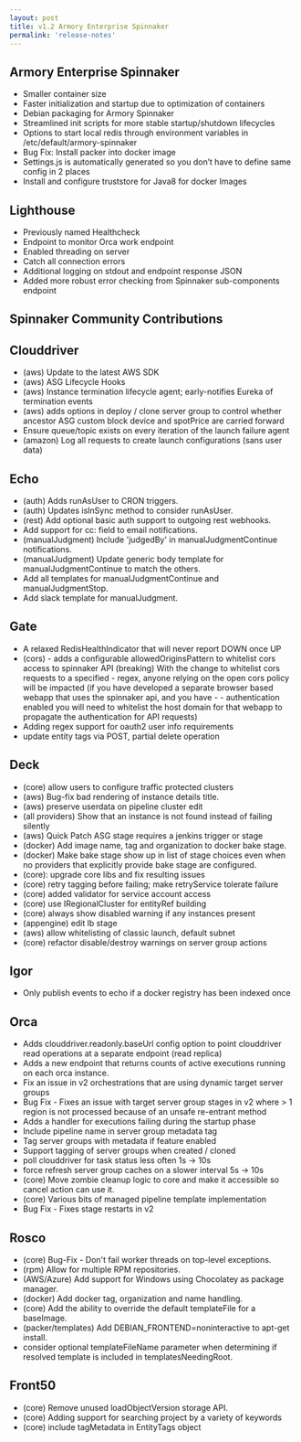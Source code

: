 ```yaml
---
layout: post
title: v1.2 Armory Enterprise Spinnaker
permalink: 'release-notes'
---
```


## Armory Enterprise Spinnaker
- Smaller container size
- Faster initialization and startup due to optimization of containers
- Debian packaging for Armory Spinnaker
- Streamlined init scripts for more stable startup/shutdown lifecycles
- Options to start local redis through environment variables in /etc/default/armory-spinnaker
- Bug Fix: Install packer into docker image
- Settings.js is automatically generated so you don’t have to define same config in 2 places
- Install and configure truststore for Java8 for docker Images

## Lighthouse
- Previously named Healthcheck
- Endpoint to monitor Orca work endpoint
- Enabled threading on server
- Catch all connection errors
- Additional logging on stdout and endpoint response JSON
- Added more robust error checking from Spinnaker sub-components endpoint

## Spinnaker Community Contributions

## Clouddriver
- (aws) Update to the latest AWS SDK
- (aws) ASG Lifecycle Hooks
- (aws) Instance termination lifecycle agent; early-notifies Eureka of termination events
- (aws) adds options in deploy / clone server group to control whether ancestor ASG custom block device and spotPrice are carried forward
- Ensure queue/topic exists on every iteration of the launch failure agent
- (amazon) Log all requests to create launch configurations (sans user data)

## Echo
- (auth) Adds runAsUser to CRON triggers.
- (auth) Updates isInSync method to consider runAsUser.
- (rest) Add optional basic auth support to outgoing rest webhooks.
- Add support for cc: field to email notifications.
- (manualJudgment) Include 'judgedBy' in manualJudgmentContinue notifications.
- (manualJudgment) Update generic body template for manualJudgmentContinue to match the others.
- Add all templates for manualJudgmentContinue and manualJudgmentStop.
- Add slack template for manualJudgment.

## Gate
- A relaxed RedisHealthIndicator that will never report DOWN once UP
- (cors) - adds a configurable allowedOriginsPattern to whitelist cors access to spinnaker API (breaking) With the change to whitelist cors requests to a specified - regex, anyone relying on the open cors policy will be impacted (if you have developed a separate browser based webapp that uses the spinnaker api, and you have - - authentication enabled you will need to whitelist the host domain for that webapp to propagate the authentication for API requests)
- Adding regex support for oauth2 user info requirements
- update entity tags via POST, partial delete operation

## Deck
- (core) allow users to configure traffic protected clusters
- (aws) Bug-fix bad rendering of instance details title.
- (aws) preserve userdata on pipeline cluster edit
- (all providers) Show that an instance is not found instead of failing silently
- (aws) Quick Patch ASG stage requires a jenkins trigger or stage
- (docker) Add image name, tag and organization to docker bake stage.
- (docker) Make bake stage show up in list of stage choices even when no providers that explicitly provide bake stage are configured.
- (core): upgrade core libs and fix resulting issues
- (core) retry tagging before failing; make retryService tolerate failure
- (core) added validator for service account access
- (core) use IRegionalCluster for entityRef building
- (core) always show disabled warning if any instances present
- (appengine) edit lb stage
- (aws) allow whitelisting of classic launch, default subnet
- (core) refactor disable/destroy warnings on server group actions

## Igor
- Only publish events to echo if a docker registry has been indexed once

## Orca
- Adds clouddriver.readonly.baseUrl config option to point clouddriver read operations at a separate endpoint (read replica)
- Adds a new endpoint that returns counts of active executions running on each orca instance.
- Fix an issue in v2 orchestrations that are using dynamic target server groups
- Bug Fix - Fixes an issue with target server group stages in v2 where > 1 region is not processed because of an unsafe re-entrant method
- Adds a handler for executions failing during the startup phase
- Include pipeline name in server group metadata tag
- Tag server groups with metadata if feature enabled
- Support tagging of server groups when created / cloned
- poll clouddriver for task status less often 1s -> 10s
- force refresh server group caches on a slower interval 5s -> 10s
- (core) Move zombie cleanup logic to core and make it accessible so cancel action can use it.
- (core) Various bits of managed pipeline template implementation
- Bug Fix - Fixes stage restarts in v2

## Rosco
- (core) Bug-Fix - Don't fail worker threads on top-level exceptions.
- (rpm) Allow for multiple RPM repositories.
- (AWS/Azure) Add support for Windows using Chocolatey as package manager.
- (docker) Add docker tag, organization and name handling.
- (core) Add the ability to override the default templateFile for a baseImage.
- (packer/templates) Add DEBIAN_FRONTEND=noninteractive to apt-get install.
- consider optional templateFileName parameter when determining if resolved template is included in templatesNeedingRoot.

## Front50
- (core) Remove unused loadObjectVersion storage API.
- (core) Adding support for searching project by a variety of keywords
- (core) include tagMetadata in EntityTags object
